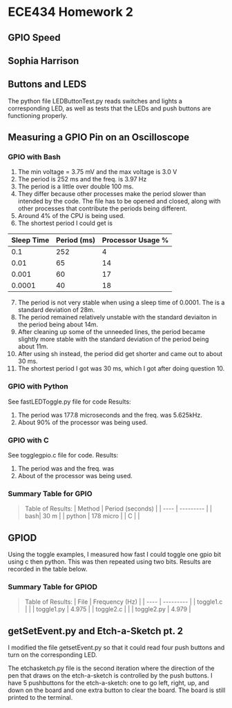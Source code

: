 # ECE434 Homework 2
## GPIO Speed
## Sophia Harrison 

## Buttons and LEDS
The python file LEDButtonTest.py reads switches and lights a corresponding LED, as well as tests that the LEDs and push buttons are functioning properly.

## Measuring a GPIO Pin on an Oscilloscope
### GPIO with Bash
1. The min voltage = 3.75 mV and the max voltage is 3.0 V
2. The period is 252 ms and the freq. is 3.97 Hz
3. The period is a little over double 100 ms.
4. They differ because other processes make the period slower than intended by the code. The file has to be opened and closed, along with other processes that contribute the periods being different.
5. Around 4% of the CPU is being used.
6. The shortest period I could get is

| Sleep Time | Period (ms) | Processor Usage % |
| ---- | --------- | -------- |
| 0.1 | 252 |  4 |
| 0.01 | 65 | 14 |
|  0.001 | 60 | 17 |
| 0.0001 | 40 | 18 |

7. The period is not very stable when using a sleep time of 0.0001. The is a standard deviation of 28m.
8. The period remained relatively unstable with the standard deviaiton in the period being about 14m.
9. After cleaning up some of the unneeded lines, the period became slightly more stable with the standard deviation of the period being about 11m.
10. After using sh instead, the period did get shorter and came out to about 30 ms.
11. The shortest period I got was 30 ms, which I got after doing question 10.

### GPIO with Python
See fastLEDToggle.py file for code
Results:
1. The period was 177.8 microseconds and the freq. was 5.625kHz.
2. About 90% of the processor was being used.

### GPIO with C
See togglegpio.c file for code.
Results:
1. The period was  and the freq. was 
2. About  of the processor was being used.

### Summary Table for GPIO
>Table of Results:
| Method | Period (seconds) |
| ---- | --------- |
| bash| 30 m |
| python | 178 micro |
| C |  |


## GPIOD
Using the toggle examples, I measured how fast I could toggle one gpio bit using c then python. This was then repeated using two bits. Results are recorded in the table below.


### Summary Table for GPIOD
>Table of Results:
| File | Frequency (Hz) |
| ---- | --------- |
| toggle1.c |  |
| toggle1.py | 4.975 |
| toggle2.c |  |
| toggle2.py | 4.979 |


## getSetEvent.py and Etch-a-Sketch pt. 2
I modified the file getsetEvent.py so that it could read four push buttons and turn on the corresponding LED.

The etchasketch.py file is the second iteration where the direction of the pen that draws on the etch-a-sketch is controlled by the push buttons.
I have 5 pushbuttons for the etch-a-sketch: one to go left, right, up, and down on the board and one extra button to clear the board. The board is still printed to the terminal.